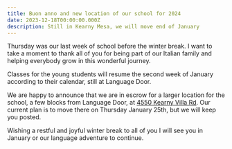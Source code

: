 ```yaml
---
title: Buon anno and new location of our school for 2024
date: 2023-12-18T00:00:00.000Z
description: Still in Kearny Mesa, we will move end of January
---
```


Thursday was our last week of school before the winter break.  I want to take a moment to thank all of you for being part of our Italian family and helping everybody grow in this wonderful journey.

Classes for the young students will resume the second week of January according to their calendar, still at Language Door.

We are happy to announce that we are in escrow for a larger location for the school, a few blocks from Language Door, at [4550 Kearny Villa Rd](https://maps.app.goo.gl/uCuxYSToh9WzUZze6). Our current plan is to move there on Thursday January 25th, but we will keep you posted.

Wishing a restful and joyful winter break to all of you I will see you
in January or our language adventure to continue.
